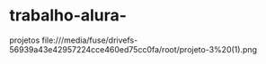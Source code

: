 # trabalho-alura-
projetos
file:///media/fuse/drivefs-56939a43e42957224cce460ed75cc0fa/root/projeto-3%20(1).png

